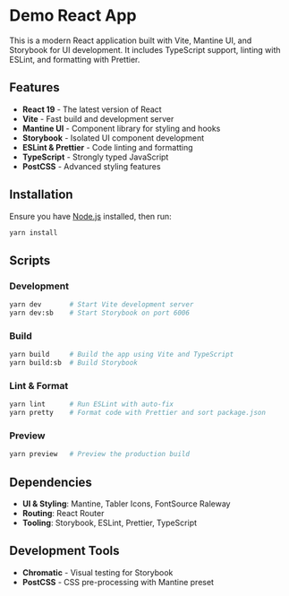 # Demo React App

This is a modern React application built with Vite, Mantine UI, and Storybook for UI development. It includes TypeScript support, linting with ESLint, and formatting with Prettier.

## Features

- **React 19** - The latest version of React
- **Vite** - Fast build and development server
- **Mantine UI** - Component library for styling and hooks
- **Storybook** - Isolated UI component development
- **ESLint & Prettier** - Code linting and formatting
- **TypeScript** - Strongly typed JavaScript
- **PostCSS** - Advanced styling features

## Installation

Ensure you have [Node.js](https://nodejs.org/) installed, then run:

```sh
yarn install
```

## Scripts

### Development

```sh
yarn dev       # Start Vite development server
yarn dev:sb    # Start Storybook on port 6006
```

### Build

```sh
yarn build     # Build the app using Vite and TypeScript
yarn build:sb  # Build Storybook
```

### Lint & Format

```sh
yarn lint      # Run ESLint with auto-fix
yarn pretty    # Format code with Prettier and sort package.json
```

### Preview

```sh
yarn preview   # Preview the production build
```

## Dependencies

- **UI & Styling**: Mantine, Tabler Icons, FontSource Raleway
- **Routing**: React Router
- **Tooling**: Storybook, ESLint, Prettier, TypeScript

## Development Tools

- **Chromatic** - Visual testing for Storybook
- **PostCSS** - CSS pre-processing with Mantine preset

